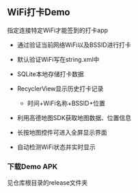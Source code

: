 ## WiFi打卡Demo

指定连接特定WiFi才能签到的打卡app



- 通过验证当前网络WiFi以及BSSID进行打卡
- 默认验证WiFi写在string.xml中

- SQLite本地存储打卡数据

- RecyclerView显示历史打卡记录
  - 时间+WiFi名称+BSSID+位置
- 利用高德地图SDK获取地图数据、位置信息
- 长按地图控件可进入全屏显示界面
- 自动检测WiFi状态并实时显示





### 下载Demo APK

见仓库根目录的release文件夹